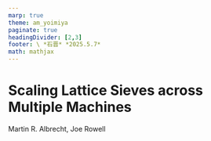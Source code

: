 ```yaml
---
marp: true
theme: am_yoimiya
paginate: true
headingDivider: [2,3]
footer: \ *石晋* *2025.5.7*
math: mathjax
---
```


<!-- _class: cover_a -->
<!-- _paginate: "" -->
<!-- _footer: "" -->

# Scaling Lattice Sieves across Multiple Machines

Martin R. Albrecht, Joe Rowell

##